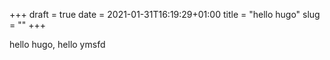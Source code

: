 +++ 
draft = true
date = 2021-01-31T16:19:29+01:00
title = "hello hugo"
slug = "" 
+++

hello hugo, hello ymsfd
